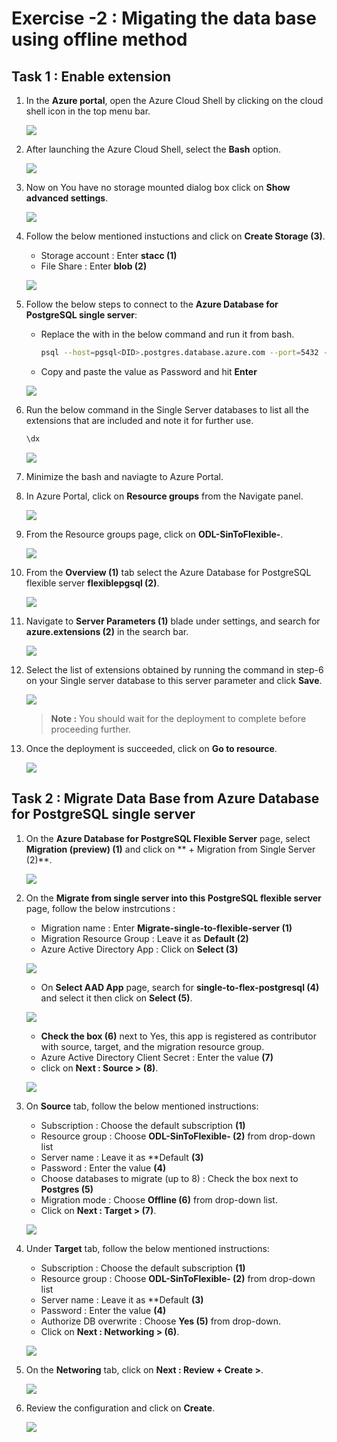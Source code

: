 # Exercise -2 : Migating the data base using offline method


## Task 1 : Enable extension

1. In the **Azure portal**, open the Azure Cloud Shell by clicking on the cloud shell icon in the top menu bar.

    ![](Images/E2I1S1.png)
2. After launching the Azure Cloud Shell, select the **Bash** option.

    ![](Images/E2T1S2.png)
    
3. Now on You have no storage mounted dialog box click on **Show advanced settings**.

   ![](Images/E2T1S3.png)
   
4. Follow the below mentioned instuctions and click on **Create Storage (3)**.

    - Storage account : Enter **stacc<inject key="DeploymentID" enableCopy="false"/> (1)**
    - File Share : Enter **blob (2)**

    ![](Images/E2T1S4.png)
    
5. Follow the below steps to connect to the **Azure Database for PostgreSQL single server**:

   - Replace the **<DID>** with **<inject key="DeploymentID" enableCopy="true"/>** in the below command and run it from bash.
    
       ```bash
       psql --host=pgsql<DID>.postgres.database.azure.com --port=5432 --username=demouser@pgsql<DID> --dbname=postgres
       ```
   - Copy and paste the value **<inject key="PostGre SQL Password" enableCopy="true"/>** as Password and hit **Enter**
    
   ![](Images/E2T1S5.png)
    
6. Run the below command in the Single Server databases to list all the extensions that are included and note it for further use.
    
    ```bash
    \dx
    ```
    
    ![](Images/E2T1S6.png)
    
7. Minimize the bash and naviagte to Azure Portal.
    
8. In Azure Portal, click on **Resource groups** from the Navigate panel.
    
    ![](Images/E2T1S8.png)
    
9. From the Resource groups page, click on **ODL-SinToFlexible-<inject key="DeploymentID" enableCopy="false"/>**.
    
    ![](Images/E2T1S9.png)
    
10. From the **Overview (1)** tab select the Azure Database for PostgreSQL flexible server **flexiblepgsql<inject key="DeploymentID" enableCopy="false"/> (2)**.
    
    ![](Images/E2T1S10.png)

11. Navigate to **Server Parameters (1)** blade under settings, and search for  **azure.extensions (2)** in the search bar.
    
    ![](Images/E2T1S11.png)
    
12. Select the list of extensions obtained by running the command in step-6 on your Single server database to this server parameter and click **Save**.
    
    ![](Images/save.png)
    
    
    > **Note :** You should wait for the deployment to complete before proceeding further.
       
13. Once the deployment is succeeded, click on **Go to resource**.
    
    ![](Images/E2T1S13.png)

    
## Task 2 : Migrate Data Base from Azure Database for PostgreSQL single server

    
1. On the **Azure Database for PostgreSQL Flexible Server** page, select **Migration (preview) (1)** and click on ** + Migration from Single Server (2)**.
    
     ![](Images/E2T2S1.png)
    
2. On the **Migrate from single server into this PostgreSQL flexible server** page, follow the below instrcutions :
    
    - Migration name : Enter **Migrate-single-to-flexible-server (1)**
    - Migration Resource Group : Leave it as **Default (2)**
    - Azure Active Directory App : Click on **Select (3)**
    
    ![](Images/E2T2S2.1.png)
    
    - On **Select AAD App** page, search for **single-to-flex-postgresql (4)** and select it then click on **Select (5)**.
    
     ![](Images/aad.png)
    
    - **Check the box (6)** next to Yes, this app is registered as contributor with source, target, and the migration resource group.
    - Azure Active Directory Client Secret : Enter the value **(7)**
    - click on **Next : Source > (8)**.
    
     ![](Images/source.png)

 3. On **Source** tab, follow the below mentioned instructions:
    
    - Subscription : Choose the default subscription **(1)**
    - Resource group : Choose **ODL-SinToFlexible-<inject key="DeploymentID" enableCopy="true"/> (2)** from drop-down list
    - Server name : Leave it as **Default **(3)**
    - Password : Enter the value **<inject key="PostGre SQL Password" enableCopy="true"/> (4)**
    - Choose databases to migrate (up to 8) : Check the box next to **Postgres (5)**
    - Migration mode : Choose **Offline (6)** from drop-down list.
    - Click on **Next : Target > (7)**.
    
    ![](Images/E2T2S3.png)
    
 4. Under **Target** tab, follow the below mentioned instructions:
    
    - Subscription : Choose the default subscription **(1)**
    - Resource group : Choose **ODL-SinToFlexible-<inject key="DeploymentID" enableCopy="true"/> (2)** from drop-down list
    - Server name : Leave it as **Default **(3)**
    - Password : Enter the value **<inject key="PostGre SQL Password" enableCopy="true"/> (4)**
    - Authorize DB overwrite : Choose **Yes (5)** from drop-down.
    - Click on **Next : Networking > (6)**.
    
    ![](Images/E2T2S4.png)
    
5. On the **Networing** tab, click on **Next : Review + Create >**.
    
    ![](Images/rc.png)
    
6. Review the configuration and click on **Create**.
    
    ![](Images/E2t2S7.png)
    
    
